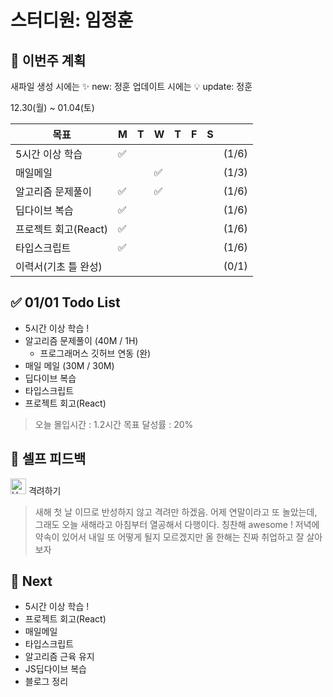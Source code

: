 # 스터디원: 임정훈

## 🚀 이번주 계획

새파일 생성 시에는 :sparkles: new: 정훈
업데이트 시에는 :bulb: update: 정훈

12.30(월) ~ 01.04(토)

| 목표                 | M   | T   | W   | T   | F   | S   |       |
| -------------------- | --- | --- | --- | --- | --- | --- | ----- |
| 5시간 이상 학습      | ✅  |     |     |     |     |     | (1/6) |
| 매일메일             |     |     | ✅  |     |     |     | (1/3) |
| 알고리즘 문제풀이    | ✅  |     | ✅  |     |     |     | (1/6) |
| 딥다이브 복습        | ✅  |     |     |     |     |     | (1/6) |
| 프로젝트 회고(React) | ✅  |     |     |     |     |     | (1/6) |
| 타입스크립트         | ✅  |     |     |     |     |     | (1/6) |
| 이력서(기초 틀 완성) |     |     |     |     |     |     | (0/1) |

## ✅ 01/01 Todo List

- 5시간 이상 학습 !
- 알고리즘 문제풀이 (40M / 1H)
  - 프로그래머스 깃허브 연동 (완)
- 매일 메일 (30M / 30M)
- 딥다이브 복습
- 타입스크립트
- 프로젝트 회고(React)

> 오늘 몰입시간 : 1.2시간
> 목표 달성률 : 20%

## 🎉 셀프 피드백

<img src="https://raw.githubusercontent.com/Tarikul-Islam-Anik/Animated-Fluent-Emojis/master/Emojis/Smilies/Hugging%20Face.png" alt="Hugging Face" width="25" height="25"> 격려하기</img>

> 새해 첫 날 이므로 반성하지 않고 격려만 하겠음.
> 어제 연말이라고 또 놀았는데, 그래도 오늘 새해라고 아침부터 열공해서 다행이다.
> 칭찬해 awesome !
> 저녁에 약속이 있어서 내일 또 어떻게 될지 모르겠지만
> 올 한해는 진짜 취업하고 잘 살아보자

## 🌱 Next

- 5시간 이상 학습 !
- 프로젝트 회고(React)
- 매일메일
- 타입스크립트
- 알고리즘 근육 유지
- JS딥다이브 복습
- 블로그 정리

